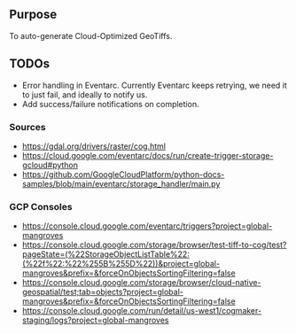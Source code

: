 ## Purpose
To auto-generate Cloud-Optimized GeoTiffs.

## TODOs
- Error handling in Eventarc.  Currently Eventarc keeps retrying, we need it to just fail, and ideally to notify us.
- Add success/failure notifications on completion.

### Sources
- https://gdal.org/drivers/raster/cog.html
- https://cloud.google.com/eventarc/docs/run/create-trigger-storage-gcloud#python
- https://github.com/GoogleCloudPlatform/python-docs-samples/blob/main/eventarc/storage_handler/main.py

### GCP Consoles
- https://console.cloud.google.com/eventarc/triggers?project=global-mangroves
- https://console.cloud.google.com/storage/browser/test-tiff-to-cog/test?pageState=(%22StorageObjectListTable%22:(%22f%22:%22%255B%255D%22))&project=global-mangroves&prefix=&forceOnObjectsSortingFiltering=false
- https://console.cloud.google.com/storage/browser/cloud-native-geospatial/test;tab=objects?project=global-mangroves&prefix=&forceOnObjectsSortingFiltering=false
- https://console.cloud.google.com/run/detail/us-west1/cogmaker-staging/logs?project=global-mangroves
